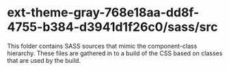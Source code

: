 # ext-theme-gray-768e18aa-dd8f-4755-b384-d3941d1f26c0/sass/src

This folder contains SASS sources that mimic the component-class hierarchy. These files
are gathered in to a build of the CSS based on classes that are used by the build.
